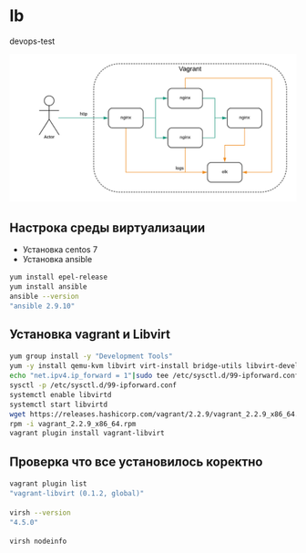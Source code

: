 # lb
devops-test

![](schema.png)

## Настрока среды виртуализации
- Установка centos 7
- Установка ansible
```bash
yum install epel-release
yum install ansible
ansible --version
"ansible 2.9.10"
```
## Установка vagrant и Libvirt

```bash
yum group install -y "Development Tools"
yum -y install qemu-kvm libvirt virt-install bridge-utils libvirt-devel  libxslt-devel libxml2-devel libvirt-devel libguestfs-tools-c
echo "net.ipv4.ip_forward = 1"|sudo tee /etc/sysctl.d/99-ipforward.conf
sysctl -p /etc/sysctl.d/99-ipforward.conf
systemctl enable libvirtd
systemctl start libvirtd
wget https://releases.hashicorp.com/vagrant/2.2.9/vagrant_2.2.9_x86_64.rpm
rpm -i vagrant_2.2.9_x86_64.rpm
vagrant plugin install vagrant-libvirt
```

## Проверка что все установилось коректно

```bash
vagrant plugin list
"vagrant-libvirt (0.1.2, global)"

virsh --version
"4.5.0"

virsh nodeinfo
```

